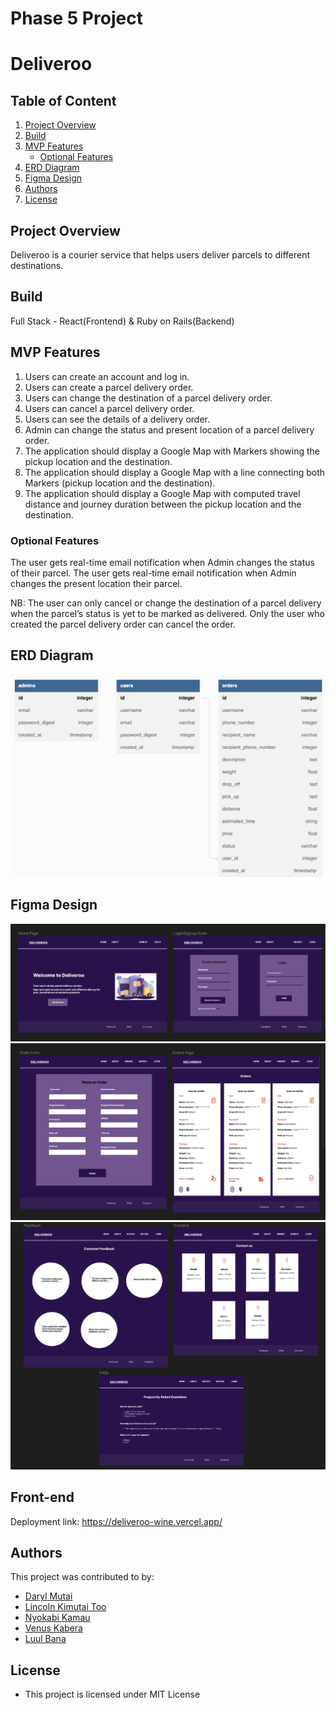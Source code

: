 # Phase 5 Project
# Deliveroo


## Table of Content
1. [Project Overview](#project-overview)
2. [Build](#build)
3. [MVP Features](#mvp-features)
    - [Optional Features](#optional-features)
4. [ERD Diagram](#erd-diagram)
5. [Figma Design](#figma-design)
6. [Authors](#author)
7. [License](#license)


## Project Overview
Deliveroo is a courier service that helps users deliver parcels to different destinations. 


## Build
Full Stack - React(Frontend) & Ruby on Rails(Backend)


## MVP Features
1. Users can create an account and log in.
2. Users can create a parcel delivery order.
3. Users can change the destination of a parcel delivery order.
4. Users can cancel a parcel delivery order.
5. Users can see the details of a delivery order.
6. Admin can change the status and present location of a parcel delivery order.
7. The application should display a Google Map with Markers showing the pickup location and the destination.
8. The application should display a Google Map with a line connecting both Markers (pickup location and the destination).
9. The application should display a Google Map with computed travel distance and journey duration between the pickup location and the destination.


### Optional Features
The user gets real-time email notification when Admin changes the status of their parcel.
The user gets real-time email notification when Admin changes the present location their parcel.

NB:
The user can only cancel or change the destination of a parcel delivery when the parcel’s status is yet to be marked as delivered.
Only the user who created the parcel delivery order can cancel the order.


## ERD Diagram
![ERD Diagram](images/ERD.png)


## Figma Design
![Homepage and authentication page](images/image-1.png)
![Order form and page](images/image-2.png)
![Footer pages](images/image-3.png)

## Front-end 
Deployment link: https://deliveroo-wine.vercel.app/

## Authors
This project was contributed to by:
* [Daryl Mutai](https://github.com/Darylcosm0)
* [Lincoln Kimutai Too](https://github.com/LincKim)
* [Nyokabi Kamau](https://github.com/NyokabiKamau/)
* [Venus Kabera](https://github.com/venus714)
* [Luul Bana](https://github.com/LULAZ7)


## License
* This project is licensed under MIT License